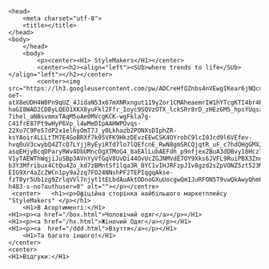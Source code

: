 
    <head>
        <meta charset="utf-8">
        <title></title>
    </head>
    <body>
        </head>
        <body>
            <p><center><H1> StyleMakers</H1></center>
            <center><h2><align="left"><SUb>where trends to life</SUb></align="left"></h2></center>
            <center><img src="https://lh3.googleusercontent.com/pw/ADCreHfQZnbs4nVEwgIKear6jNQcdL8c6R1yvBH78rAWPByV3H7OmPHfuT18s7ktWnM5LLpfeltf5Orx0ELfBXIN9-oeT-atX8eUDH4W8Pn9qUZ_4JidaN53x67mXNRxngut119y2or1CMAheaemrIW1hYTcgKTI4br4POdvUWjuldR4KTZ18-haGI8WAD2CDByLQEO1XKX8yuFkl2Ffr_Ioyc9SQVzOTX_lckSRr8rD_zHEz6M5_hpsYUqsxV-7ihel_aNBsvmmxTAqM5uAe0MVcgKCK-wgFkla7g-C41frE87Pt9wHyP6Vp_l4wMeDIpAAHWPOvqs-22Xu7C9Pe57dP2x1elhyOmT7J_y0Lkhazb2PONXsDIphZR-ksYAoir4LLLtTM7E4GoBRXf7k05VFK9HkzDEvzEEwCSK4OYrobC9lcI0Jcd9l6VEfev-hvq0uV3cwybQ4ZTcQ7LYjjRyEyiRTd7lo7lQEfcnE_RwN8gmSRCQjqtR_uF_c7hdOHgGMXJDF3BOk_TwgYYlsreCBqCM65bwt1KKAEmGXo6EWWyj2e1he-asqEHjyBcqDParyRWv4DbUMncOgXTMoG4_8aEAlLubAEFdh_p9nfjexZBuA3dDBvy18Hczl7FXUyUB6Hbv_7XdF9MtA4eHGarRWsFvx-V1yTAEWThWqjiJuSBp3AVnYyVfGqV8UvDi44OvUcZGJNMVdE7OY9Xks6JVFL9RuiPBX3ZnqdNTftbF1g1ISfJdsieatpJ5MNU-b3Y3Mfribux4CtQu4Zo_kd7zBMntSf1lqa3R_BYC1vIHJRFzpJIv8gzd2sZpVONZ5zt523MTlB8FEWviuP6VGP9tmfXlPaLz7w6-EIG9Xr4aZcZWCn1py9a2zq7FO24NNshPF2TEPIqgqAkse-fzT0yr5Ub1zg9ZrlqVVl7njyt1tELbdAuAktODnoGXuUocgwQmIJuRFON5T9vwQkAwyQhmC11cuoXmBRg4=w770-h483-s-no?authuser=0" alt=""></p></centre>
     <center>   <h1><p>Офіційна сторінка найбільшого маркетплейсу "StyleMakers" </p></h1>
        <H1>В Асортименті:</H1>
    <H1><p><a href="/box.html">Чоловічий одяг</a></p></H1>
    <H1><p><a href="/hx.html">Жіночий Одяг</a></p></H1>
    <H1><p><a  href="/ddd.html">Взуття</a></p></H1>
        <H1>Та багато іншого!</H1>
    </center>
    <center>
    <H1>Відгуки:</H1>

</center>
        </body>
        </html>
        
        
    
